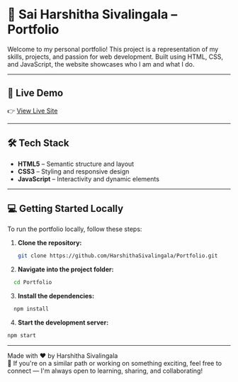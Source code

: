 # 💼 Sai Harshitha Sivalingala – Portfolio

Welcome to my personal portfolio! This project is a representation of my skills, projects, and passion for web development. Built using HTML, CSS, and JavaScript, the website showcases who I am and what I do.

---

## 🚀 Live Demo

👉 [View Live Site](https://harshithasv-portfolio.netlify.app)

---

## 🛠️ Tech Stack

- **HTML5** – Semantic structure and layout  
- **CSS3** – Styling and responsive design  
- **JavaScript** – Interactivity and dynamic elements

---

## 💻 Getting Started Locally

To run the portfolio locally, follow these steps:

1. **Clone the repository:**
   ```bash
   git clone https://github.com/HarshithaSivalingala/Portfolio.git
2. **Navigate into the project folder:**
```bash
  cd Portfolio
```  
3. **Install the dependencies:**
```bash
  npm install
``` 
4. **Start the development server:**
```bash
npm start
```

---
Made with ❤️ by Harshitha Sivalingala    
🌱 If you're on a similar path or working on something exciting, feel free to connect — I'm always open to learning, sharing, and collaborating!

